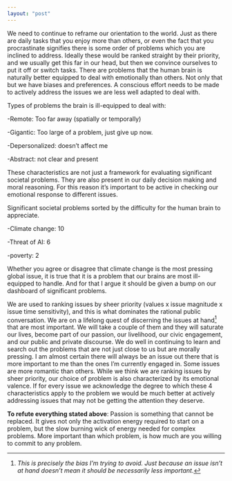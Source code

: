 ```yaml
---
layout: "post"
---
```



We need to continue to reframe our orientation to the world. Just as there are daily tasks that you enjoy more than others, or even the fact that you procrastinate signifies there is some order of problems which you are inclined to address. Ideally these would be ranked straight by their priority, and we usually get this far in our head, but then we convince ourselves to put it off or switch tasks. There are problems that the human brain is naturally better equipped to deal with emotionally than others. Not only that but we have biases and preferences. A conscious effort needs to be made to actively address the issues we are less well adapted to deal with.

Types of problems the brain is ill-equipped to deal with:

-Remote: Too far away (spatially or temporally)

-Gigantic: Too large of a problem, just give up now.  

-Depersonalized: doesn’t affect me

-Abstract: not clear and present

These characteristics are not just a framework for evaluating significant societal problems. They are also present in our daily decision making and moral reasoning. For this reason it’s important to be active in checking our emotional response to different issues.

Significant societal problems sorted by the difficulty for the human brain to appreciate.

-Climate change: 10

-Threat of AI: 6

-poverty: 2

Whether you agree or disagree that climate change is the most pressing global issue, it is true that it is a problem that our brains are most ill-equipped to handle. And for that I argue it should be given a bump on our dashboard of significant problems.


We are used to ranking issues by sheer priority (values x issue magnitude x issue time sensitivity), and this is what dominates the rational public conversation. We are on a lifelong quest of discerning the issues at hand[^1] that are most important. We will take a couple of them and they will saturate our lives, become part of our passion, our livelihood, our civic engagement, and our public and private discourse. We do well in continuing to learn and search out the problems that are not just close to us but are morally pressing. I am almost certain there will always be an issue out there that is more important to me than the ones I’m currently engaged in. Some issues are more romantic than others. While we think we are ranking issues by sheer priority, our choice of problem is also characterized by its emotional valence. If for every issue we acknowledge the degree to which these 4 characteristics apply to the problem we would be much better at actively addressing issues that may not be getting the attention they deserve.

[^1]:  *This is precisely the bias I’m trying to avoid. Just because an issue isn’t at hand doesn’t mean it should be necessarily less important.*

**To refute everything stated above**: Passion is something that cannot be replaced. It gives not only the activation energy required to start on a problem, but the slow burning wick of energy needed for complex problems. More important than which problem, is how much are you willing to commit to any problem.
